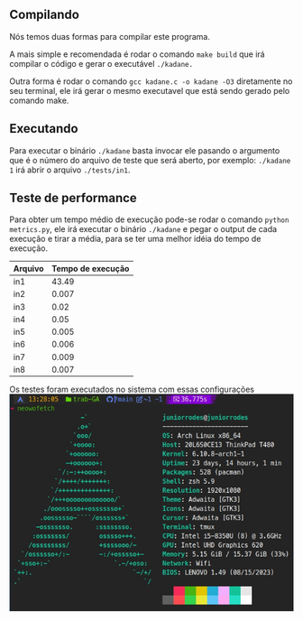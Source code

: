 ## Compilando
Nós temos duas formas para compilar este programa.

A mais simple e recomendada é rodar o comando `make build` que irá compilar o código e gerar o executável `./kadane.`

Outra forma é rodar o comando `gcc kadane.c -o kadane -O3` diretamente no seu terminal, ele irá gerar o mesmo executavel que está sendo gerado pelo comando make.

## Executando
Para executar o binário `./kadane` basta invocar ele pasando o argumento que é o número do arquivo de teste que será aberto, por exemplo: `./kadane 1` irá abrir o arquivo `./tests/in1`.

## Teste de performance
Para obter um tempo médio de execução pode-se rodar o comando `python metrics.py`, ele irá executar o binário `./kadane` e pegar o output de cada execução e tirar a média, para se ter uma melhor idéia do tempo de execução.


|Arquivo|Tempo de execução|
|-------|-----------------|
|in1    |43.49            |
|in2    |0.007            |
|in3    |0.02             |
|in4    |0.05             |
|in5    |0.005            |
|in6    |0.006            |
|in7    |0.009            |
|in8    |0.007            |

Os testes foram executados no sistema com essas configurações
![Configuração](resources/config.jpeg)
